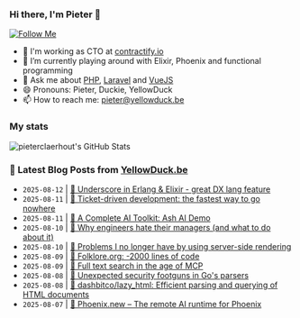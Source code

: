 ### Hi there, I'm Pieter 👋  
[![Follow Me](https://img.shields.io/github/followers/pieterclaerhout?label=Follow&style=social)](https://github.com/pieterclaerhout)

- 🏢 I'm working as CTO at [contractify.io](https://contractify.io)
- 🌱 I’m currently playing around with Elixir, Phoenix and functional programming
- 💬 Ask me about [PHP](https://php.net), [Laravel](http://laravel.com) and [VueJS](https://vuejs.org)
- 😄 Pronouns: Pieter, Duckie, YellowDuck
- 📫 How to reach me: pieter@yellowduck.be

### My stats

![pieterclaerhout's GitHub Stats](https://github-readme-stats.vercel.app/api?username=pieterclaerhout&show_icons=true&count_private=true&line_height=40)

### 📩 Latest Blog Posts from [YellowDuck.be](https://www.yellowduck.be/)
<!-- BLOG-POST-LIST:START -->
- `2025-08-12` | [🔗 Underscore in Erlang &amp; Elixir - great DX lang feature](https://www.yellowduck.be/posts/underscore-in-erlang-elixir-great-dx-lang-feature)  
- `2025-08-11` | [🔗 Ticket-driven development: the fastest way to go nowhere](https://www.yellowduck.be/posts/ticket-driven-development-the-fastest-way-to-go-nowhere)  
- `2025-08-11` | [🔗 A Complete AI Toolkit: Ash AI Demo](https://www.yellowduck.be/posts/a-complete-ai-toolkit-ash-ai-demo)  
- `2025-08-10` | [🔗 Why engineers hate their managers &lpar;and what to do about it&rpar;](https://www.yellowduck.be/posts/why-engineers-hate-their-managers-and-what-to-do-about-it)  
- `2025-08-10` | [🔗 Problems I no longer have by using server-side rendering](https://www.yellowduck.be/posts/problems-i-no-longer-have-by-using-server-side-rendering)  
- `2025-08-09` | [🔗 Folklore.org: -2000 lines of code](https://www.yellowduck.be/posts/folklore-org-2000-lines-of-code)  
- `2025-08-09` | [🔗 Full text search in the age of MCP](https://www.yellowduck.be/posts/full-text-search-in-the-age-of-mcp)  
- `2025-08-08` | [🔗 Unexpected security footguns in Go&#39;s parsers](https://www.yellowduck.be/posts/unexpected-security-footguns-in-gos-parsers)  
- `2025-08-08` | [🔗 dashbitco/lazy_html: Efficient parsing and querying of HTML documents](https://www.yellowduck.be/posts/github-dashbitco-lazy-html-efficient-parsing-and-querying-of-html-documents)  
- `2025-08-07` | [🔗 Phoenix.new – The remote AI runtime for Phoenix](https://www.yellowduck.be/posts/phoenix-new-the-remote-ai-runtime-for-phoenix)  

<!-- BLOG-POST-LIST:END -->
